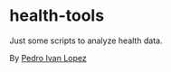 # health-tools

Just some scripts to analyze health data.

By [Pedro Ivan Lopez](http://pedroivanlopez.com)
